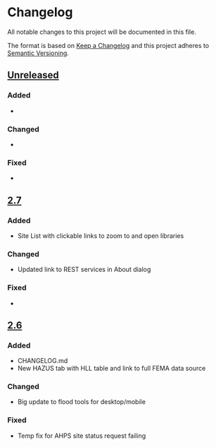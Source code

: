 # Changelog

All notable changes to this project will be documented in this file.

The format is based on [Keep a Changelog](http://keepachangelog.com/en/1.0.0/)
and this project adheres to [Semantic Versioning](http://semver.org/spec/v2.0.0.html).

## [Unreleased](https://github.com/USGS-WiM/fim-js/tree/staging)

### Added

 -  
 
### Changed

 -  
 
### Fixed
 
 -  


## [2.7](https://github.com/USGS-WiM/fim-js/releases/tag/v2.6)

### Added

 -  Site List with clickable links to zoom to and open libraries
 
### Changed

 -  Updated link to REST services in About dialog
 
### Fixed
 
 -  
 
 
## [2.6](https://github.com/USGS-WiM/fim-js/releases/tag/v2.6)

### Added

 -  CHANGELOG.md
 -  New HAZUS tab with HLL table and link to full FEMA data source
 
### Changed

 -  Big update to flood tools for desktop/mobile
 
### Fixed
 
 -  Temp fix for AHPS site status request failing